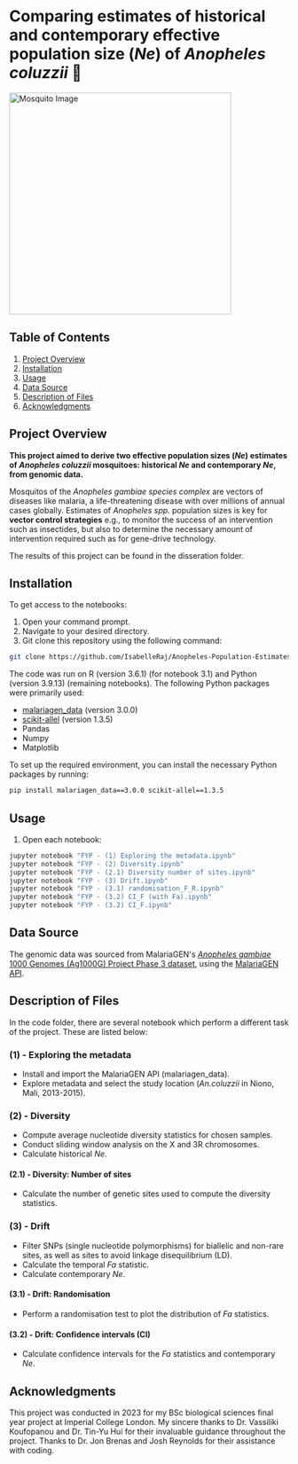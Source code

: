 # Comparing estimates of historical and contemporary effective population size (_Ne_) of _Anopheles coluzzii_ 🦟
<img src="https://github.com/user-attachments/assets/84d1bd1b-281c-4371-9081-143c1d0c2acf" alt="Mosquito Image" width="400"/>

## Table of Contents
1. [Project Overview](#project-overview)
2. [Installation](#installation)
3. [Usage](#usage)
4. [Data Source](#data-source)
5. [Description of Files](#description-of-files)
6. [Acknowledgments](#acknowledgments)

## Project Overview
**This project aimed to derive two effective population sizes (_Ne_) estimates of _Anopheles coluzzii_ mosquitoes: historical _Ne_ and contemporary _Ne_, from genomic data.**

Mosquitos of the _Anopheles gambiae species complex_ are vectors of diseases like malaria, a life-threatening disease with over millions of annual cases globally. Estimates of _Anopheles spp._ population sizes is key for **vector control strategies** e.g., to monitor the success of an intervention such as insectides, but also to determine the necessary amount of intervention required such as for gene-drive technology.

The results of this project can be found in the disseration folder.

## Installation
To get access to the notebooks:
  1. Open your command prompt.
  2. Navigate to your desired directory.
  3. Git clone this repository using the following command:

```bash
git clone https://github.com/IsabelleRaj/Anopheles-Population-Estimates
```

The code was run on R (version 3.6.1) (for notebook 3.1) and Python (version 3.9.13) (remaining notebooks). The following Python packages were primarily used:
- [malariagen_data](https://github.com/malariagen/malariagen-data-python) (version 3.0.0)
- [scikit-allel](https://github.com/cggh/scikit-allel) (version 1.3.5)
- Pandas
- Numpy
- Matplotlib

To set up the required environment, you can install the necessary Python packages by running:
```bash
pip install malariagen_data==3.0.0 scikit-allel==1.3.5
```

## Usage
1. Open each notebook:
  ```bash
  jupyter notebook "FYP - (1) Exploring the metadata.ipynb"
  jupyter notebook "FYP - (2) Diversity.ipynb"
  jupyter notebook "FYP - (2.1) Diversity number of sites.ipynb"
  jupyter notebook "FYP - (3) Drift.ipynb"
  jupyter notebook "FYP - (3.1) randomisation_F_R.ipynb"
  jupyter notebook "FYP - (3.2) CI_F (with Fa).ipynb"
  jupyter notebook "FYP - (3.2) CI_F.ipynb"
  ```

## Data Source
The genomic data was sourced from MalariaGEN's [_Anopheles gambiae_ 1000 Genomes (Ag1000G) Project Phase 3 dataset](https://www.malariagen.net/data_package/ag30-anopheles-gambiae-data-resource/), using the [MalariaGEN API](https://malariagen.github.io/malariagen-data-python/latest/).  

## Description of Files
In the code folder, there are several notebook which perform a different task of the project. These are listed below:

### (1) - Exploring the metadata
* Install and import the MalariaGEN API (malariagen_data).
* Explore metadata and select the study location (*An.coluzzii* in Niono, Mali, 2013-2015).

### (2) - Diversity
* Compute average nucleotide diversity statistics for chosen samples.
* Conduct sliding window analysis on the X and 3R chromosomes.
* Calculate historical *Ne*.
#### (2.1) - Diversity: Number of sites
* Calculate the number of genetic sites used to compute the diversity statistics.

### (3) - Drift
* Filter SNPs (single nucleotide polymorphisms) for biallelic and non-rare sites, as well as sites to avoid linkage disequilibrium (LD).
* Calculate the temporal _Fa_ statistic.
* Calculate contemporary _Ne_.
#### (3.1) - Drift: Randomisation
* Perform a randomisation test to plot the distribution of _Fa_ statistics.
#### (3.2) - Drift: Confidence intervals (CI)
* Calculate confidence intervals for the _Fa_ statistics and contemporary _Ne_.

## Acknowledgments
This project was conducted in 2023 for my BSc biological sciences final year project at Imperial College London. 
My sincere thanks to Dr. Vassiliki Koufopanou and Dr. Tin-Yu Hui for their invaluable guidance throughout the project. 
Thanks to Dr. Jon Brenas and Josh Reynolds for their assistance with coding.
